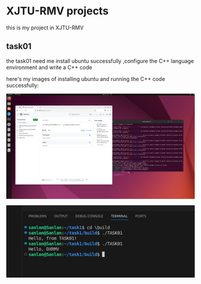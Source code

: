 # XJTU-RMV projects
this is my project in XJTU-RMV

## task01
the task01 need me install ubuntu successfully ,configure the C++ language environment and write a C++ code

here's my images of installing ubuntu and running the C++ code successfully:

![installation of ubuntu](./images/installaation_of_ubuntu.png)

![success of running the code](./images/successful_running.png)
